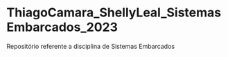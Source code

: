 # ThiagoCamara_ShellyLeal_SistemasEmbarcados_2023
Repositório referente a disciplina de Sistemas Embarcados 
